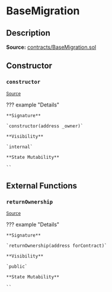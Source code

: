 # BaseMigration

## Description

**Source:** [contracts/BaseMigration.sol](https://github.com/Synthetixio/synthetix/tree/v2.97.3/contracts/BaseMigration.sol)

## Constructor

### `constructor`

<sub>[Source](https://github.com/Synthetixio/synthetix/tree/v2.97.3/contracts/BaseMigration.sol#L6)</sub>

??? example "Details"

    **Signature**

    `constructor(address _owner)`

    **Visibility**

    `internal`

    **State Mutability**

    ``

## External Functions

### `returnOwnership`

<sub>[Source](https://github.com/Synthetixio/synthetix/tree/v2.97.3/contracts/BaseMigration.sol#L9)</sub>

??? example "Details"

    **Signature**

    `returnOwnership(address forContract)`

    **Visibility**

    `public`

    **State Mutability**

    ``
